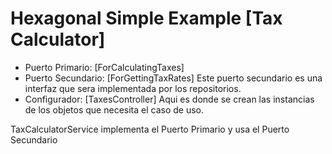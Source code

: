 # Hexagonal Simple Example [Tax Calculator]


- Puerto Primario: [ForCalculatingTaxes]
- Puerto Secundario: [ForGettingTaxRates]
Este puerto secundario es una interfaz que sera implementada por los repositorios.
- Configurador: [TaxesController]
Aqui es donde se crean las instancias de los objetos que necesita el caso de uso.

TaxCalculatorService implementa el Puerto Primario y usa el Puerto Secundario
